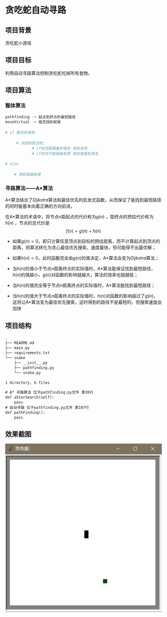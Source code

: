 # 贪吃蛇自动寻路

## 项目背景

贪吃蛇小游戏

## 项目目标

利用自动寻路算法控制贪吃蛇吃掉所有食物。

## 项目算法

### 整体算法

```python
pathfinding -> 起点到终点的最短路径
moveVirtual -> 能否找到蛇尾

# if 能吃到食物

     # 派虚拟蛇去吃，
            # if吃完能跟着蛇尾走 真蛇去吃
            # if吃完不能跟着蛇尾 真蛇跟着蛇尾走

# else

    # 真蛇跟着蛇尾
```

### 寻路算法——A*算法

A\*算法结合了$Dijkstra$算法和最佳优先的启发式函数，从而保证了能找到最短路径的同时能基本向着正确的方向前进。

在A\*算法的术语中，将节点$n$距起点的代价称为$g(n)$ ，距终点的预估代价称为$h(n)$ ，节点的总代价是$$f(n) = g(n) + h(n)$$

- 如果$g(n)=0$，即只计算任意顶点到目标的预估距离，而不计算起点到顶点的距离，则算法转化为贪心最佳优先搜索，速度最快，但可能得不出最优解；

- 如果$h(n)=0$，此时函数完全由$g(n)$的值决定，A\*算法会变为$Dijkstra$算法；

- 当$h(n)$的值小于节点$n$距离终点的实际值时，A\*算法能保证找到最短路径，$h(n)$的值越小，$g(n)$对函数的影响就越大，算法的效率也就越低；

- 当$h(n)$的值完全等于节点$n$距离终点的实际值时，A\*算法能找到最短路径；
- 当$h(n)$的值大于节点$n$距离终点的实际值时，$h(n)$对函数的影响超过了$g(n)$，这将让A\*算法变为最佳优先搜索，这时得到的路径不是最短的，但搜索速度会加快

## 项目结构

```shell
.                   
├── README.md       
├── main.py
├── requirements.txt
└── snake
    ├── __init__.py
    ├── pathfinding.py
    └── snake.py

1 directory, 6 files
```

```shell
# A* 寻路算法 位于pathfinding.py文件 第30行
def aStarSearch(self):
	pass
# 自动寻路 位于pathfinding.py文件 第107行
def pathFinding():
	pass
```

## 效果截图

![result](./img/result.gif)
